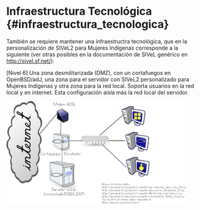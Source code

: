 # Infraestructura Tecnológica  {#infraestructura_tecnologica}
 
También se requiere mantener una infraestructra tecnológica, que en la personalización de SIVeL2 para Mujeres Indígenas corresponde a la siguiente (ver otras posibles en la documentación de SIVeL genérico en http://sivel.sf.net/):

[Nivel 6] Una zona desmilitarizada (DMZ), con un cortafuegos en OpenBSD/adJ, una zona para el servidor con SIVeL2 personalizado para Mujeres Indígenas y otra zona para la red local. Soporta usuarios en la red local y en internet. Esta configuración aisla más la red local del servidor.

![Infraestructura tecnológica](img/nivel6.png)






